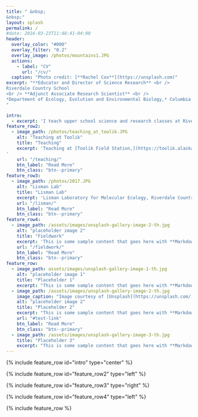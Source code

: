 ```yaml
---
title: " &nbsp;
&nbsp;"
layout: splash
permalink: /
#date: 2016-03-23T11:48:41-04:00
header:
  overlay_color: "#000"
  overlay_filter: "0.2"
  overlay_image: /photos/mountains1.JPG
  actions:
    - label: "CV"
      url: "/cv/"
  caption: "Photo credit: [**Rachel Cox**](https://unsplash.com)"
excerpt: "**Educator and Director of Science Research** <br />
Riverdale Country School
<br /> **Adjunct Associate Research Scientist** <br />
*Department of Ecology, Evolution and Environmental Biology,* Columbia University <br />
"

intro:
  - excerpt: 'I teach upper school science and research classes at Riverdale Country School and oversee research at the Lisman Laboratory for Molecular Ecology, housed in the Science Department at the school. I advise students on summer research activities and internships, and help to organize Riverdale’s Annual Student Science Symposium. I co-lead field work, outdoor leadership, and science conference trips.'
feature_row2:
  - image_path: /photos/teaching_at_toolik.JPG
    alt: "Teaching at Toolik"
    title: "Teaching"
    excerpt: 'Teaching at [Toolik Field Station,](https://toolik.alaska.edu/) Alaska.
'
    url: "/teaching/"
    btn_label: "Read More"
    btn_class: "btn--primary"
feature_row3:
  - image_path: /photos/2017.JPG
    alt: "Lisman Lab"
    title: "Lisman Lab"
    excerpt: 'Lisman Laboratory for Molecular Ecology, Riverdale Country School, The Bronx'
    url: "/lisman/"
    btn_label: "Read More"
    btn_class: "btn--primary"
feature_row4:
  - image_path: /assets/images/unsplash-gallery-image-2-th.jpg
    alt: "placeholder image 2"
    title: "Fieldwork"
    excerpt: 'This is some sample content that goes here with **Markdown** formatting. Centered with `type="center"`'
    url: "/fieldwork/"
    btn_label: "Read More"
    btn_class: "btn--primary"
feature_row:
  - image_path: assets/images/unsplash-gallery-image-1-th.jpg
    alt: "placeholder image 1"
    title: "Placeholder 1"
    excerpt: "This is some sample content that goes here with **Markdown** formatting."
  - image_path: /assets/images/unsplash-gallery-image-2-th.jpg
    image_caption: "Image courtesy of [Unsplash](https://unsplash.com/)"
    alt: "placeholder image 2"
    title: "Placeholder 2"
    excerpt: "This is some sample content that goes here with **Markdown** formatting."
    url: "#test-link"
    btn_label: "Read More"
    btn_class: "btn--primary"
  - image_path: /assets/images/unsplash-gallery-image-3-th.jpg
    title: "Placeholder 3"
    excerpt: "This is some sample content that goes here with **Markdown** formatting."
---
```


{% include feature_row id="intro" type="center" %}

{% include feature_row id="feature_row2" type="left" %}

{% include feature_row id="feature_row3" type="right" %}

{% include feature_row id="feature_row4" type="left" %}

{% include feature_row %}
